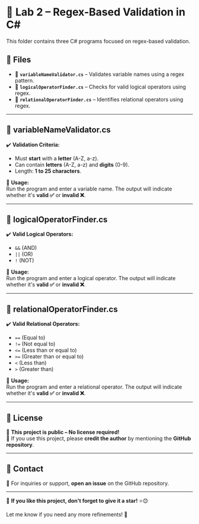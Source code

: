 # 📂 Lab 2 – Regex-Based Validation in C#  

This folder contains three C# programs focused on regex-based validation.  

## 📁 Files  

- 📝 **`variableNameValidator.cs`** – Validates variable names using a regex pattern.  
- 📝 **`logicalOperatorFinder.cs`** – Checks for valid logical operators using regex.  
- 📝 **`relationalOperatorFinder.cs`** – Identifies relational operators using regex.  

---

## 📝 variableNameValidator.cs  

✔️ **Validation Criteria:**  
- Must **start** with a **letter** (A-Z, a-z).  
- Can contain **letters** (A-Z, a-z) and **digits** (0-9).  
- Length: **1 to 25 characters**.  

📌 **Usage:**  
Run the program and enter a variable name. The output will indicate whether it's **valid ✅** or **invalid ❌**.  

---

## 📝 logicalOperatorFinder.cs  

✔️ **Valid Logical Operators:**  
- `&&` (AND)  
- `||` (OR)  
- `!` (NOT)  

📌 **Usage:**  
Run the program and enter a logical operator. The output will indicate whether it's **valid ✅** or **invalid ❌**.  

---

## 📝 relationalOperatorFinder.cs  

✔️ **Valid Relational Operators:**  
- `==` (Equal to)  
- `!=` (Not equal to)  
- `<=` (Less than or equal to)  
- `>=` (Greater than or equal to)  
- `<` (Less than)  
- `>` (Greater than)  

📌 **Usage:**  
Run the program and enter a relational operator. The output will indicate whether it's **valid ✅** or **invalid ❌**.  

---

## 📄 License  

🚀 **This project is public – No license required!**  
🔗 If you use this project, please **credit the author** by mentioning the **GitHub repository**.  

---

## 📧 Contact  

📮 For inquiries or support, **open an issue** on the GitHub repository.  

---

🌟 **If you like this project, don't forget to give it a star!** ⭐😊  

Let me know if you need any more refinements! 🚀
